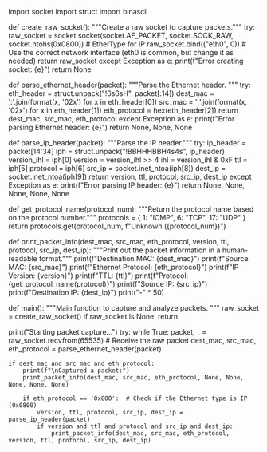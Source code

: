 import socket import struct import binascii

def create_raw_socket(): """Create a raw socket to capture packets.""" try: raw_socket = socket.socket(socket.AF_PACKET, socket.SOCK_RAW, socket.ntohs(0x0800)) # EtherType for IP raw_socket.bind(("eth0", 0)) # Use the correct network interface (eth0 is common, but change it as needed) return raw_socket except Exception as e: print(f"Error creating socket: {e}") return None

def parse_ethernet_header(packet): """Parse the Ethernet header.
""" try: eth_header = struct.unpack("!6s6sH", packet[:14]) dest_mac = ':'.join(format(x, '02x') 
for x in eth_header[0]) src_mac = ':'.join(format(x, '02x') for x in eth_header[1]) eth_protocol = hex(eth_header[2]) return dest_mac, src_mac, eth_protocol except Exception as e: print(f"Error parsing Ethernet header: {e}") return None, None, None

def parse_ip_header(packet): """Parse the IP header.""" try: ip_header = packet[14:34] iph = struct.unpack("!BBHHHBBH4s4s", ip_header) version_ihl = iph[0] version = version_ihl >> 4 ihl = version_ihl & 0xF ttl = iph[5] protocol = iph[6] src_ip = socket.inet_ntoa(iph[8]) dest_ip = socket.inet_ntoa(iph[9]) return version, ttl, protocol, src_ip, dest_ip except Exception as e: print(f"Error parsing IP header: {e}") return None, None, None, None, None

def get_protocol_name(protocol_num): """Return the protocol name based on the protocol number.""" protocols = { 1: "ICMP", 6: "TCP", 17: "UDP" } 
return protocols.get(protocol_num, f"Unknown ({protocol_num})")

def print_packet_info(dest_mac, src_mac, eth_protocol, version, ttl, protocol, src_ip, dest_ip): """Print out the packet information in a human-readable format.""" print(f"Destination MAC: {dest_mac}") print(f"Source MAC: {src_mac}") print(f"Ethernet Protocol: {eth_protocol}") print(f"IP Version: {version}") print(f"TTL: {ttl}") print(f"Protocol: {get_protocol_name(protocol)}") print(f"Source IP: {src_ip}") print(f"Destination IP: {dest_ip}") print("-" * 50)

def main(): """Main function to capture and analyze packets.
""" raw_socket = create_raw_socket() if raw_socket is None: return

print("Starting packet capture...") try: while True: packet, _ = raw_socket.recvfrom(65535) # Receive the raw packet dest_mac, src_mac, eth_protocol = parse_ethernet_header(packet)


    if dest_mac and src_mac and eth_protocol:
        print(f"\nCaptured a packet:")
        print_packet_info(dest_mac, src_mac, eth_protocol, None, None, None, None, None)

        if eth_protocol == '0x800':  # Check if the Ethernet type is IP (0x0800)
            version, ttl, protocol, src_ip, dest_ip = parse_ip_header(packet)
            if version and ttl and protocol and src_ip and dest_ip:
                print_packet_info(dest_mac, src_mac, eth_protocol, version, ttl, protocol, src_ip, dest_ip)
